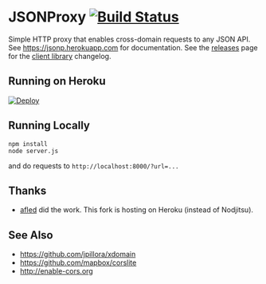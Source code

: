 # JSONProxy [![Build Status](https://travis-ci.org/ft-interactive/jsonp.png?branch=master)](https://travis-ci.org/ft-interactive/jsonp)

Simple HTTP proxy that enables cross-domain requests to any JSON API.  See https://jsonp.herokuapp.com for documentation.  See the [releases](https://github.com/ft-interactive/jsonp/releases) page for the [client library](jsonp.js) changelog.

## Running on Heroku

[![Deploy](https://www.herokucdn.com/deploy/button.png)](https://heroku.com/deploy)

## Running Locally

```
npm install
node server.js
```

and do requests to `http://localhost:8000/?url=...`

## Thanks

* [afled](https://github.com/afeld/jsonp) did the work. This fork is hosting on Heroku (instead of Nodjitsu).

## See Also

* https://github.com/jpillora/xdomain
* https://github.com/mapbox/corslite
* http://enable-cors.org
